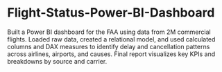 # Flight-Status-Power-BI-Dashboard
Built a Power BI dashboard for the FAA using data from 2M commercial flights. Loaded raw data, created a relational model, and used calculated columns and DAX measures to identify delay and cancellation patterns across airlines, airports, and causes. Final report visualizes key KPIs and breakdowns by source and carrier.
